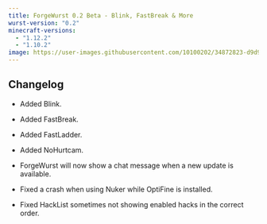```yaml
---
title: ForgeWurst 0.2 Beta - Blink, FastBreak & More
wurst-version: "0.2"
minecraft-versions:
  - "1.12.2"
  - "1.10.2"
image: https://user-images.githubusercontent.com/10100202/34872823-d9d92dba-f792-11e7-95ad-49b08efd33f6.jpg
---
```

## Changelog

- Added Blink.

- Added FastBreak.

- Added FastLadder.

- Added NoHurtcam.

- ForgeWurst will now show a chat message when a new update is available.

- Fixed a crash when using Nuker while OptiFine is installed.

- Fixed HackList sometimes not showing enabled hacks in the correct order.

